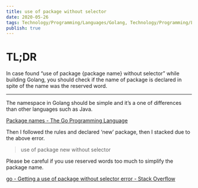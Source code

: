 ```yaml
---
title: use of package without selector
date: 2020-05-26
tags: Technology/Programming/Languages/Golang, Technology/Programming/Languages/Java
publish: true
---
```

# TL;DR

In case found “use of package {package name} without selector” while building Golang, you should check if the name of package is declared in spite of the name was the reserved word.

---
The namespace in Golang should be simple and it’s a one of differences than other languages such as Java.

[Package names - The Go Programming Language](https://blog.golang.org/package-names?source=post_page-----87ececa25357--------------------------------)

Then I followed the rules and declared ‘new’ package, then I stacked due to the above error.

> use of package new without selector

Please be careful if you use reserved words too much to simplify the package name.

[go - Getting a use of package without selector error - Stack Overflow](https://stackoverflow.com/questions/36994445/getting-a-use-of-package-without-selector-error?source=post_page-----87ececa25357--------------------------------)

